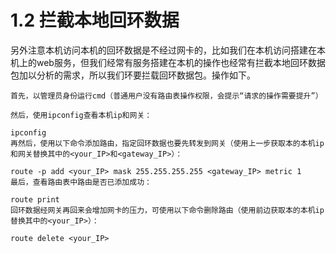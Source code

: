 # 1.2 拦截本地回环数据
另外注意本机访问本机的回环数据是不经过网卡的，比如我们在本机访问搭建在本机上的web服务，但我们经常有服务搭建在本机的操作也经常有拦截本地回环数据包加以分析的需求，所以我们环要拦载回环数据包。操作如下。

    首先，以管理员身份运行cmd（普通用户没有路由表操作权限，会提示“请求的操作需要提升”）

    然后，使用ipconfig查看本机ip和网关：

    ipconfig
    再然后，使用以下命令添加路由，指定回环数据也要先转发到网关（使用上一步获取本的本机ip和网关替换其中的<your_IP>和<gateway_IP>）：

    route -p add <your_IP> mask 255.255.255.255 <gateway_IP> metric 1
    最后，查看路由表中路由是否已添加成功：

    route print
    回环数据经网关再回来会增加网卡的压力，可使用以下命令删除路由（使用前边获取本的本机ip替换其中的<your_IP>）：

    route delete <your_IP>
